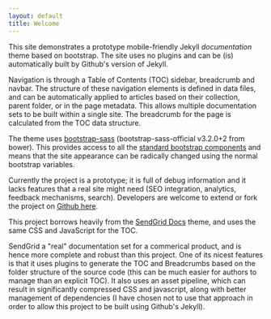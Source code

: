 ```yaml
---
layout: default
title: Welcome
---
```


This site demonstrates a prototype mobile-friendly Jekyll *documentation* theme based on bootstrap. The site uses no plugins and can be (is) automatically built by Github's version of Jekyll.

Navigation is through a Table of Contents (TOC) sidebar, breadcrumb and navbar. The structure of these navigation elements is defined in data files, and can be automatically applied to articles based on their collection, parent folder, or in the page metadata. This allows multiple documentation sets to be built within a single site. The breadcrumb for the page is calculated from the TOC data structure.

The theme uses [bootstrap-sass](https://github.com/twbs/bootstrap-sass) (bootstrap-sass-official v3.2.0+2 from bower). This provides access to all the [standard bootstrap components](http://getbootstrap.com/components/) and means that the site appearance can be radically changed using the normal bootstrap variables.

Currently the project is a prototype; it is full of debug information and it lacks features that a real site might need (SEO integration, analytics, feedback mechanisms, search). Developers are welcome to extend or fork the project on [Github here](https://github.com/hamishwillee/jekyll-bootstrap-docsite/tree/gh-pages).


<div class="alert alert-success" role="alert"><p>This project borrows heavily from the <a href="https://sendgrid.com/docs/index.html">SendGrid Docs</a> theme, and uses the same CSS and JavaScript for the TOC. </p>

<p>SendGrid a "real" documentation set for a commerical product, and is hence more complete and robust than this project. One of its nicest features is that it uses plugins to generate the TOC and Breadcrumbs based on the folder structure of the source code (this can be much easier for authors to manage than an explicit TOC). It also uses an asset pipeline, which can result in significantly compressed CSS and javascript, along with better management of dependencies (I have chosen not to use that approach in order to allow this project to be built using Github's Jekyll).</p>
</div>



